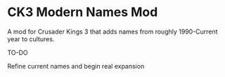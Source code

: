 # CK3 Modern Names Mod
A mod for Crusader Kings 3 that adds names from roughly 1990-Current year to cultures.

TO-DO

Refine current names and begin real expansion
